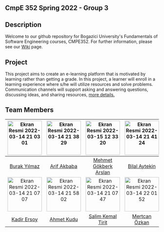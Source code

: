 ## CmpE 352 Spring 2022 - Group 3

## Description
Welcome to our github repository for Bogazici University's Fundamentals of Software Engineering courses, CMPE352. For further information, please see our [Wiki](https://github.com/bounswe/bounswe2022group3/wiki) page.

## Project
This project aims to create an e-learning platform that is motivated by learning rather than getting a grade. In this project, a learner will enroll in a learning experience where s/he will utilize resources and solve problems. Communication channels will support asking and answering questions, discussing ideas, and sharing resources, [more details.](https://github.com/bounswe/bounswe2022group3/blob/master/Project1-OLP.pdf)

## Team Members
|<img width="112" alt="Ekran Resmi 2022-03-14 21 03 01" src="https://user-images.githubusercontent.com/74921213/158238646-9729bdf8-8684-4209-8e51-8117fecb407b.png">|<img width="112" alt="Ekran Resmi 2022-03-14 21 38 29" src="https://user-images.githubusercontent.com/74921213/158239030-2df817eb-8a61-49c6-9931-ebe171601388.png">|<img width="112" alt="Ekran Resmi 2022-03-15 12 33 20" src="https://user-images.githubusercontent.com/74921213/158348595-9e52e555-7bbf-42e0-aefb-82451b5b8586.png">|<img width="112" alt="Ekran Resmi 2022-03-14 21 41 24" src="https://user-images.githubusercontent.com/74921213/158239469-e7a79438-6336-41bd-abee-1364cdaf5fd1.png">|<img width="112" alt="Ekran Resmi 2022-03-15 09 53 39" src="https://user-images.githubusercontent.com/74921213/158323080-b807e8a7-da73-4d6b-893a-d0f60002036b.png">|<img width="112" alt="Ekran Resmi 2022-03-15 09 57 06" src="https://user-images.githubusercontent.com/74921213/158323424-caee35fb-f5df-4309-a359-dc225f63f731.png">| 
|:-:|:-:|:-:|:-:|:-:|:-:| 
|[Burak Yılmaz](https://github.com/bounswe/bounswe2022group3/wiki/Burak-Y%C4%B1lmaz)|[Arif Akbaba](https://github.com/bounswe/bounswe2022group3/wiki/Arif-Akbaba) |[Mehmet Gökberk Arslan](https://github.com/bounswe/bounswe2022group3/wiki/Mehmet-G%C3%B6kberk-Arslan)|[Bilal Aytekin](https://github.com/bounswe/bounswe2022group3/wiki/Bilal-Aytekin)|[Nurlan Dadashov](https://github.com/bounswe/bounswe2022group3/wiki/Nurlan-Dadashov)|[Hatice Şule Erkul](https://github.com/bounswe/bounswe2022group3/wiki/Hatice-%C5%9Eule-Erkul)| 
|<img width="112" alt="Ekran Resmi 2022-03-14 21 07 07" src="https://user-images.githubusercontent.com/74921213/158241110-072f9962-3f80-4944-b26e-4b7d40e3c6ee.png">|<img width="112" alt="Ekran Resmi 2022-03-14 21 58 02" src="https://user-images.githubusercontent.com/74921213/158241974-db472f6f-b07f-4578-ba48-bea27f1068c9.png">|<img width="112" alt="Ekran Resmi 2022-03-14 21 07 47" src="https://user-images.githubusercontent.com/74921213/158242382-42273285-99fc-4b60-b4ee-535251c27a0e.png">|<img width="112" alt="Ekran Resmi 2022-03-14 22 01 52" src="https://user-images.githubusercontent.com/74921213/158242637-de27a783-6b5e-46bc-b802-51c2a87ed24f.png">|<img width="112" alt="Ekran Resmi 2022-03-14 22 03 29" src="https://user-images.githubusercontent.com/74921213/158242852-00aeb230-ea44-453f-831b-6609c4a9de8e.png">|<img width="112" alt="Ekran Resmi 2022-03-15 09 59 25" src="https://user-images.githubusercontent.com/74921213/158323662-1e640858-32e2-49d8-bd7f-9218afcee989.png">| 
|[Kadir Ersoy](https://github.com/bounswe/bounswe2022group3/wiki/Kadir-Ersoy)|[Ahmet Kudu](https://github.com/bounswe/bounswe2022group3/wiki/Ahmet-Kudu)|[Salim Kemal Tirit](https://github.com/bounswe/bounswe2022group3/wiki/Salim-Kemal-Tirit)|[Mertcan Özkan](https://github.com/bounswe/bounswe2022group3/wiki/Mertcan-%C3%96zkan)|[Muhammet Şen](https://github.com/bounswe/bounswe2022group3/wiki/Muhammet-%C5%9Een)|[Bengisu Kübra Takkin](https://github.com/bounswe/bounswe2022group3/wiki/Bengisu-Takkin)|

